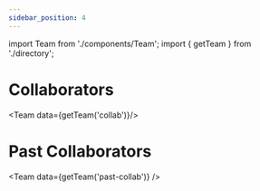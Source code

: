 ```yaml
---
sidebar_position: 4
---
```

import Team from './components/Team';
import { getTeam } from './directory';



# Collaborators

<Team data={getTeam('collab')}/>
<br/>


# Past Collaborators

<Team data={getTeam('past-collab')} />